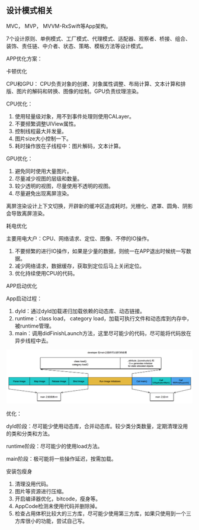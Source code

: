 ## 设计模式相关

MVC， MVP， MVVM-RxSwift等App架构。

7个设计原则、单例模式、工厂模式、代理模式、适配器、观察者、桥接、组合、装饰、责任链、中介者、状态、策略、模板方法等设计模式。









APP优化方案：

卡顿优化

CPU和GPU： CPU负责对象的创建、对象属性调整、布局计算、文本计算和排版、图片的解码和转换、图像的绘制。GPU负责纹理渲染。

CPU优化：

1. 使用轻量级对象，用不到事件处理则使用CALayer。
2. 不要频繁调整UIView属性。
3. 控制线程最大并发量。
4. 图片size大小控制一下。
5. 耗时操作放在子线程中：图片解码，文本计算。

GPU优化：

1. 避免同时使用大量图片。
2. 尽量减少视图的层级和数量。
3. 较少透明的视图，尽量使用不透明的视图。
4. 尽量避免出现离屏渲染。

离屏渲染设计上下文切换，开辟新的缓冲区造成耗时。光栅化、遮罩、圆角、阴影会导致离屏渲染。



耗电优化

主要用电大户：CPU、网络请求、定位、图像、不停的IO操作。

1. 不要频繁的进行IO操作，如果是少量的数据，则统一在APP退出时候统一写数据。
2. 减少网络请求，数据缓存，获取到定位后马上关闭定位。
3. 优化持续使用CPU的代码。



APP启动优化

App启动过程：

1. dyld：通过dyld加载递归加载依赖的动态库、动态链接。
2. runtime：class load， category load，加载可执行文件和动态库到内存中，被runtime管理。
3. main：调用didFinishLaunch方法，这里尽可能少的代码，尽可能将代码放在异步线程中去。

![](../resourse/images/sidjfasinaskdfalsdfueifk.png)

优化：

dyld阶段：尽可能少使用动态库，合并动态库。较少类分类数量，定期清理没用的类和分类和方法。

runtime阶段：尽可能少的使用load方法。

main阶段：极可能将一些操作延迟，按需加载。



安装包瘦身

1. 清理没用代码。
2. 图片等资源进行压缩。
3. 开启编译器优化，bitcode，瘦身等。
4. AppCode检测未使用代码并删除掉。
5. 检查占用体积比较大的三方库，尽可能少使用第三方库，如果只使用到一个三方库很小的功能，尝试自己写。





